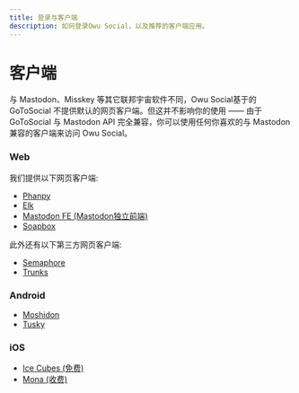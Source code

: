 ```yaml
---
title: 登录与客户端
description: 如何登录Owu Social，以及推荐的客户端应用。
---
```


# 客户端

与 Mastodon、Misskey 等其它联邦宇宙软件不同，Owu Social基于的 GoToSocial 不提供默认的网页客户端。但这并不影响你的使用 —— 由于 GoToSocial 与 Mastodon API 完全兼容，你可以使用任何你喜欢的与 Mastodon 兼容的客户端来访问 Owu Social。

### Web

我们提供以下网页客户端:

- [Phanpy](https://phanpy.owu.one) <Badge text="推荐" type="info" />
- [Elk](https://elk.owu.one)
- [Mastodon FE (Mastodon独立前端)](https://masto-fe.owu.one)
- [Soapbox](https://soapbox.owu.one)

此外还有以下第三方网页客户端:
- [Semaphore](https://semaphore.social/)
- [Trunks](https://trunks.social/)


### Android

- [Moshidon](https://github.com/LucasGGamerM/moshidon/releases/latest) <Badge text="推荐" type="info" />
- [Tusky](https://tusky.app/)

### iOS

- [Ice Cubes (免费)](https://apps.apple.com/app/ice-cubes-for-mastodon/id6444915884) <Badge text="推荐" type="info" />
- [Mona (收费)](https://apps.apple.com/app/id1659154653)
